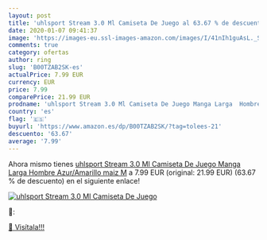 ```yaml
---
layout: post
title: 'uhlsport Stream 3.0 Ml Camiseta De Juego al 63.67 % de descuento'
date: 2020-01-07 09:41:37
image: 'https://images-eu.ssl-images-amazon.com/images/I/41nIh1guAsL._SL200_.jpg'
comments: true
category: ofertas
author: ring
slug: 'B00TZAB2SK-es'
actualPrice: 7.99 EUR
currency: EUR
price: 7.99
comparePrice: 21.99 EUR
prodname: 'uhlsport Stream 3.0 Ml Camiseta De Juego Manga Larga  Hombre  Azur/Amarillo maiz  M'
country: 'es'
flag: '🇪🇸'
buyurl: 'https://www.amazon.es/dp/B00TZAB2SK/?tag=tolees-21'
descuento: '63.67'
average: '7.99'
---
```


Ahora mismo tienes [uhlsport Stream 3.0 Ml Camiseta De Juego Manga Larga  Hombre  Azur/Amarillo maiz  M](https://www.amazon.es/dp/B00TZAB2SK/?tag=tolees-21) a 7.99 EUR (original: 21.99 EUR) (63.67 %  de descuento) en el siguiente enlace!

[![uhlsport Stream 3.0 Ml Camiseta De Juego](https://images-eu.ssl-images-amazon.com/images/I/41nIh1guAsL._SL200_.jpg)](https://www.amazon.es/dp/B00TZAB2SK/?tag=tolees-21)

🔎:


[🛒 Visítala!!!](https://www.amazon.es/dp/B00TZAB2SK/?tag=tolees-21)
